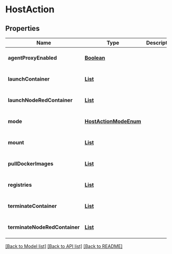 # HostAction
## Properties

Name | Type | Description | Notes
------------ | ------------- | ------------- | -------------
**agentProxyEnabled** | [**Boolean**](boolean.md) |  | [optional] [default to null]
**launchContainer** | [**List**](HostActionLaunch.md) |  | [optional] [default to null]
**launchNodeRedContainer** | [**List**](HostActionNodeRedLaunch.md) |  | [optional] [default to null]
**mode** | [**HostActionModeEnum**](HostActionModeEnum.md) |  | [optional] [default to null]
**mount** | [**List**](HostMountInfo.md) |  | [optional] [default to null]
**pullDockerImages** | [**List**](HostPreloadEngine.md) |  | [optional] [default to null]
**registries** | [**List**](DockerRegistry.md) |  | [optional] [default to null]
**terminateContainer** | [**List**](HostActionTerminate.md) |  | [optional] [default to null]
**terminateNodeRedContainer** | [**List**](HostActionNodeRedTerminate.md) |  | [optional] [default to null]

[[Back to Model list]](../README.md#documentation-for-models) [[Back to API list]](../README.md#documentation-for-api-endpoints) [[Back to README]](../README.md)

